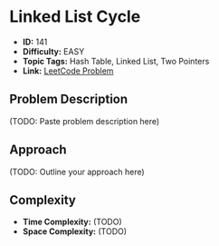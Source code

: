 # Linked List Cycle

- **ID:** 141
- **Difficulty:** EASY
- **Topic Tags:** Hash Table, Linked List, Two Pointers
- **Link:** [LeetCode Problem](https://leetcode.com/problems/linked-list-cycle/description/)

## Problem Description

(TODO: Paste problem description here)

## Approach

(TODO: Outline your approach here)

## Complexity

- **Time Complexity:** (TODO)
- **Space Complexity:** (TODO)
